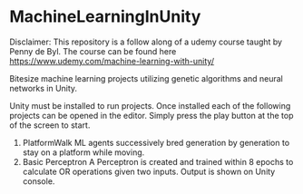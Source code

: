 # MachineLearningInUnity
Disclaimer: This repository is a follow along of a udemy course taught by Penny de Byl. The course can be found here https://www.udemy.com/machine-learning-with-unity/

Bitesize machine learning projects utilizing genetic algorithms and neural networks in Unity.

Unity must be installed to run projects. Once installed each of the following projects can be opened in the editor. Simply press the play button at the top of the screen to start.

1) PlatformWalk
  ML agents successively bred generation by generation to stay on a platform while moving.
2) Basic Perceptron
  A Perceptron is created and trained within 8 epochs to calculate OR operations given two inputs. Output is shown on Unity console.

